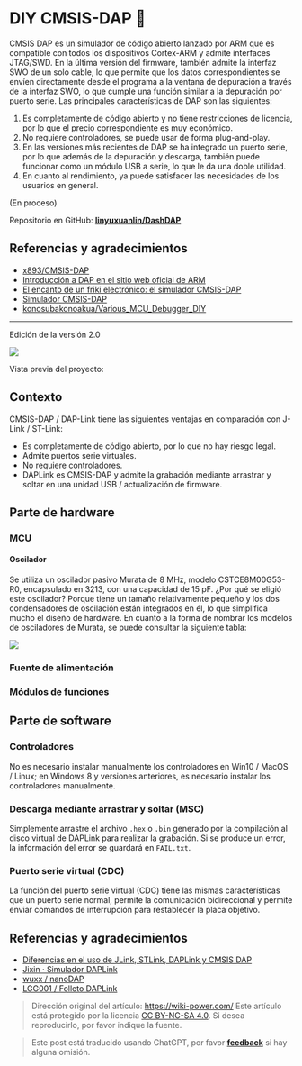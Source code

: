 # DIY CMSIS-DAP 🚧

CMSIS DAP es un simulador de código abierto lanzado por ARM que es compatible con todos los dispositivos Cortex-ARM y admite interfaces JTAG/SWD. En la última versión del firmware, también admite la interfaz SWO de un solo cable, lo que permite que los datos correspondientes se envíen directamente desde el programa a la ventana de depuración a través de la interfaz SWO, lo que cumple una función similar a la depuración por puerto serie. Las principales características de DAP son las siguientes:

1. Es completamente de código abierto y no tiene restricciones de licencia, por lo que el precio correspondiente es muy económico.
2. No requiere controladores, se puede usar de forma plug-and-play.
3. En las versiones más recientes de DAP se ha integrado un puerto serie, por lo que además de la depuración y descarga, también puede funcionar como un módulo USB a serie, lo que le da una doble utilidad.
4. En cuanto al rendimiento, ya puede satisfacer las necesidades de los usuarios en general.

(En proceso)

Repositorio en GitHub: [**linyuxuanlin/DashDAP**](https://github.com/linyuxuanlin/DashDAP)

## Referencias y agradecimientos

- [x893/CMSIS-DAP](https://github.com/x893/CMSIS-DAP)
- [Introducción a DAP en el sitio web oficial de ARM](http://www.keil.com/pack/doc/cmsis/DAP/html/index.html)
- [El encanto de un friki electrónico: el simulador CMSIS-DAP](http://www.stmcu.org.cn/module/forum/thread-610968-1-2.html)
- [Simulador CMSIS-DAP](https://item.taobao.com/item.htm?spm=a1z10.1-c.w5003-21405148310.36.78726a3dta5ieC&id=550828063764&scene=taobao_shop)
- [konosubakonoakua/Various_MCU_Debugger_DIY](https://github.com/konosubakonoakua/Various_MCU_Debugger_DIY)

---

Edición de la versión 2.0

![](https://media.wiki-power.com/img/20200613154907.jpg)

Vista previa del proyecto:

<div class="altium-iframe-viewer">
  <div
    class="altium-ecad-viewer"
    data-project-src="https://github.com/linyuxuanlin/DashDAP/raw/master/Hardware/DashDAP.zip"
  ></div>
</div>

## Contexto

CMSIS-DAP / DAP-Link tiene las siguientes ventajas en comparación con J-Link / ST-Link:

- Es completamente de código abierto, por lo que no hay riesgo legal.
- Admite puertos serie virtuales.
- No requiere controladores.
- DAPLink es CMSIS-DAP y admite la grabación mediante arrastrar y soltar en una unidad USB / actualización de firmware.

## Parte de hardware

### MCU

#### Oscilador

Se utiliza un oscilador pasivo Murata de 8 MHz, modelo CSTCE8M00G53-R0, encapsulado en 3213, con una capacidad de 15 pF. ¿Por qué se eligió este oscilador? Porque tiene un tamaño relativamente pequeño y los dos condensadores de oscilación están integrados en él, lo que simplifica mucho el diseño de hardware. En cuanto a la forma de nombrar los modelos de osciladores de Murata, se puede consultar la siguiente tabla:

![](https://media.wiki-power.com/img/20200612143451.jpg)

### Fuente de alimentación

### Módulos de funciones

## Parte de software

### Controladores

No es necesario instalar manualmente los controladores en Win10 / MacOS / Linux; en Windows 8 y versiones anteriores, es necesario instalar los controladores manualmente.

### Descarga mediante arrastrar y soltar (MSC)

Simplemente arrastre el archivo `.hex` o `.bin` generado por la compilación al disco virtual de DAPLink para realizar la grabación. Si se produce un error, la información del error se guardará en `FAIL.txt`.

### Puerto serie virtual (CDC)

La función del puerto serie virtual (CDC) tiene las mismas características que un puerto serie normal, permite la comunicación bidireccional y permite enviar comandos de interrupción para restablecer la placa objetivo.

## Referencias y agradecimientos

- [Diferencias en el uso de JLink, STLink, DAPLink y CMSIS DAP](https://blog.csdn.net/zhouml_msn/article/details/105298776)
- [Jixin · Simulador DAPLink](https://www.jixin.pro/bbs/topic/4187)
- [wuxx / nanoDAP](https://github.com/wuxx/nanoDAP)
- [LGG001 / Folleto DAPLink](https://github.com/LGG001/DAPLink-Brochure)

> Dirección original del artículo: <https://wiki-power.com/>
> Este artículo está protegido por la licencia [CC BY-NC-SA 4.0](https://creativecommons.org/licenses/by/4.0/deed.zh). Si desea reproducirlo, por favor indique la fuente.

> Este post está traducido usando ChatGPT, por favor [**feedback**](https://github.com/linyuxuanlin/Wiki_MkDocs/issues/new) si hay alguna omisión.
